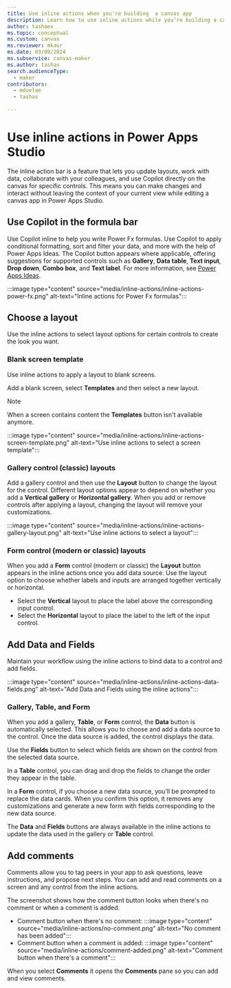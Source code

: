 ```yaml
---
title: Use inline actions when you're building  a canvas app
description: Learn how to use inline actions while you’re building a canvas app in Power Apps Studio.
author: tashaev
ms.topic: conceptual
ms.custom: canvas
ms.reviewer: mkaur
ms.date: 03/09/2024
ms.subservice: canvas-maker
ms.author: tashas
search.audienceType: 
  - maker
contributors:
  - mduelae
  - tashas
  
---
```


# Use inline actions in Power Apps Studio 

The inline action bar is a feature that lets you update layouts, work with data, collaborate with your colleagues, and use Copilot directly on the canvas for specific controls. This means you can make changes and interact without leaving the context of your current view while editing a canvas app in Power Apps Studio.


## Use Copilot in the formula bar

Use Copilot inline to help you write Power Fx formulas. Use Copilot to apply conditional formatting, sort and filter your data, and more with the help of Power Apps Ideas. The Copilot button appears where applicable, offering suggestions for supported controls such as **Gallery**, **Data table**, **Text input**, **Drop down**, **Combo box**, and **Text label**. For more information, see [Power Apps Ideas](power-apps-ideas.md).

:::image type="content" source="media/inline-actions/inline-actions-power-fx.png" alt-text="Inline actions for Power Fx formulas":::

## Choose a layout

Use the inline actions to select layout options for certain controls to create the look you want.

### Blank screen template

Use inline actions to apply a layout to blank screens. 

Add a blank screen, select **Templates** and then select a new layout. 

> [!NOTE]
> When a screen contains content the **Templates** button isn't available anymore.

:::image type="content" source="media/inline-actions/inline-actions-screen-template.png" alt-text="Use inline actions to select a screen template":::

### Gallery control (classic) layouts

Add a gallery control and then use the **Layout** button to change the layout for the control. Different layout options appear to depend on whether you add a **Vertical gallery** or **Horizontal gallery**. When you add or remove controls after applying a layout, changing the layout will remove your customizations.  

:::image type="content" source="media/inline-actions/inline-actions-gallery-layout.png" alt-text="Use inline actions to select a layout":::

### Form control (modern or classic) layouts

When you add a **Form** control (modern or classic) the **Layout** button appears in the inline actions once you add data source. Use the layout option to choose whether labels and inputs are arranged together vertically or horizontal.

- Select the **Vertical** layout to place the label above the corresponding input control.
- Select the **Horizontal** layout to place the label to the left of the input control.

## Add Data and Fields 

Maintain your workflow using the inline actions to bind data to a control and add fields.

:::image type="content" source="media/inline-actions/inline-actions-data-fields.png" alt-text="Add Data and Fields using the inline actions":::

### Gallery, Table, and Form

 When you add a gallery, **Table**, or **Form** control, the **Data** button is automatically selected. This allows you to choose and add a data source to the control. Once the data source is added, the control displays the data.

 Use the **Fields** button to select which fields are shown on the control from the selected data source. 

 In a **Table** control, you can drag and drop the fields to change the order they appear in the table.

In a **Form** control, if you choose a new data source, you’ll be prompted to replace the data cards. When you confirm this option, it removes any customizations and generate a new form with fields corresponding to the new data source.  

The **Data** and **Fields** buttons are always available in the inline actions to update the data used in the gallery or **Table** control.

## Add comments 

Comments allow you to tag peers in your app to ask questions, leave instructions, and propose next steps. You can add and read
comments on a screen and any control from the inline actions.  


The screenshot shows how the comment button looks when there's no comment or when a comment is added.

- Comment button when there's no comment: :::image type="content" source="media/inline-actions/no-comment.png" alt-text="No comment has been added":::
- Comment button when a comment is added: :::image type="content" source="media/inline-actions/comment-added.png" alt-text="Comment button when there's a comment":::

 When you select **Comments** it opens the **Comments** pane so you can add and view comments.
